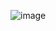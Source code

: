 ![image](https://github.com/data-pirates07/Basic-c-programming-problems/assets/96473842/8e2f665f-b255-4fd2-9b95-c5b77b49409a)
